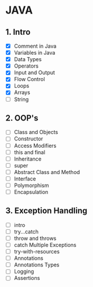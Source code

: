 # JAVA
## 1. Intro
 - [x] Comment in Java
 - [x] Variables in Java
 - [x] Data Types
 - [x] Operators
 - [x] Input and Output
 - [x] Flow Control
 - [x] Loops
 - [x] Arrays
 - [ ] String
## 2. OOP's
 - [ ] Class and Objects
 - [ ] Constructor
 - [ ] Access Modifiers
 - [ ] this and final
 - [ ] Inheritance
 - [ ] super
 - [ ] Abstract Class and Method
 - [ ] Interface
 - [ ] Polymorphism
 - [ ] Encapsulation
## 3. Exception Handling
 - [ ] intro
 - [ ] try...catch
 - [ ] throw and throws
 - [ ] catch Multiple Exceptions
 - [ ] try-with-resources
 - [ ] Annotations
 - [ ] Annotations Types
 - [ ] Logging
 - [ ] Assertions